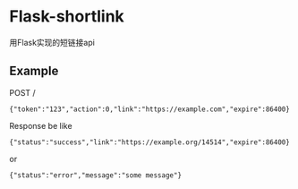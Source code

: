 # Flask-shortlink

用Flask实现的短链接api

## Example

POST /

```
{"token":"123","action":0,"link":"https://example.com","expire":86400}
```

Response be like

```
{"status":"success","link":"https://example.org/14514","expire":86400}
```

or

```
{"status":"error","message":"some message"}
```